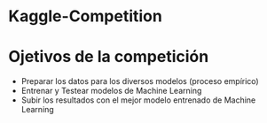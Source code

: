 # Kaggle-Competition
# Ojetivos de la competición
- Preparar los datos para los diversos modelos (proceso empírico) 
- Entrenar y Testear modelos de Machine Learning
- Subir los resultados con el mejor modelo entrenado de Machine Learning

